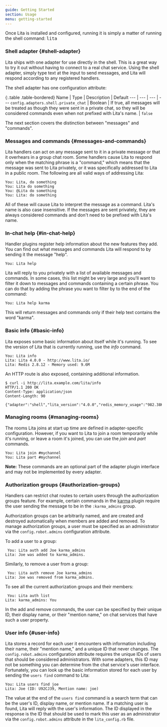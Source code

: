 ```yaml
---
guide: Getting Started
section: Usage
menu: getting-started
---
```


Once Lita is installed and configured, running it is simply a matter of running the shell command: <kbd>lita</kbd>

### Shell adapter {#shell-adapter}

Lita ships with one adapter for use directly in the shell. This is a great way to try it out without having to connect to a real chat service. Using the shell adapter, simply type text at the input to send messages, and Lita will respond according to any registered handlers.

The shell adapter has one configuration attribute:

{:.table .table-bordered}
Name | Type | Description | Default
--- | --- | --- | ---
`config.adapters.shell.private_chat` | Boolean | If true, all messages will be treated as though they were sent in a private chat, so they will be considered commands even when not prefixed with Lita's name. | `false`

The next section covers the distinction between "messages" and "commands".

### Messages and commands {#messages-and-commands}

Lita handlers can act on any message sent to it in a private message or that it overhears in a group chat room. Some handlers cause Lita to respond only when the matching phrase is a "command," which means that the message was sent to Lita privately, or it was specifically addressed to Lita in a public room. The following are all valid ways of addressing Lita:

~~~
You: Lita, do something
You: Lita do something
You: @Lita do something
You: Lita: do something
~~~

All of these will cause Lita to interpret the message as a command. Lita's name is also case insensitive. If the messages are sent privately, they are always considered commands and don't need to be prefixed with Lita's name.

### In-chat help {#in-chat-help}

Handler plugins register help information about the new features they add. You can find out what messages and commands Lita will respond to by sending it the message "help".

~~~
You: Lita help
~~~

Lita will reply to you privately with a list of available messages and commands. In some cases, this list might be very large and you'll want to filter it down to messages and commands containing a certain phrase. You can do that by adding the phrase you want to filter by to the end of the command:

~~~
You: Lita help karma
~~~

This will return messages and commands only if their help text contains the word "karma".

### Basic info {#basic-info}

Lita exposes some basic information about itself while it's running. To see the version of Lita that is currently running, use the *info* command.

~~~
You: Lita info
Lita: Lita 4.0.0 - http://www.lita.io/
Lita: Redis 2.8.12 - Memory used: 9.6M
~~~

An HTTP route is also exposed, containing additional information.

~~~
$ curl -i http://lita.example.com/lita/info
HTTP/1.1 200 OK
Content-Type: application/json
Content-Length: 90

{"adapter":"shell","lita_version":"4.0.0","redis_memory_usage":"982.38K","redis_version":"2.8.17","robot_mention_name":"Lita","robot_name":"Lita"}
~~~

### Managing rooms {#managing-rooms}

The rooms Lita joins at start up time are defined in adapter-specific configuration. However, if you want to Lita to join a room temporarily while it's running, or leave a room it's joined, you can use the *join* and *part* commands.

~~~
You: Lita join #mychannel
You: Lita part #mychannel
~~~

<div class="alert alert-info">
  <strong>Note:</strong>
  These commands are an optional part of the adapter plugin interface and may not be implemented by every adapter.
</div>

### Authorization groups {#authorization-groups}

Handlers can restrict chat routes to certain users through the authorization groups feature. For example, certain commands in the [karma](https://github.com/jimmycuadra/lita-karma) plugin require the user sending the message to be in the `:karma_admins` group.

Authorization groups can be arbitrarily named, and are created and destroyed automatically when members are added and removed. To manage authorization groups, a user must be specified as an administrator via the `config.robot.admins` configuration attribute.

To add a user to a group:

~~~
 You: Lita auth add Joe karma_admins
Lita: Joe was added to karma_admins.
~~~

Similarly, to remove a user from a group:

~~~
 You: Lita auth remove Joe karma_admins
Lita: Joe was removed from karma_admins.
~~~

To see all the current authorization groups and their members:

~~~
 You: Lita auth list
Lita: karma_admins: You
~~~

In the add and remove commands, the user can be specified by their unique ID, their display name, or their "mention name," on chat services that have such a user property.

### User info {#user-info}

Lita stores a record for each user it encounters with information including their name, their "mention name," and a unique ID that never changes. The `config.robot.admins` configuration attribute requires the unique IDs of users that should be considered administrators. With some adapters, this ID may not be something you can determine from the chat service's user interface. Fortunately, you can look up the basic information stored for each user by sending the `users find` command to Lita:

~~~
You: Lita users find joe
Lita: Joe (ID: U92CJ39, Mention name: joe)
~~~

The value at the end of the `users find` command is a search term that can be the user's ID, display name, or mention name. If a matching user is found, Lita will reply with the user's information. The ID displayed in the response is the ID that should be used to mark this user as an administrator via the `config.robot.admins` attribute in the `lita_config.rb` file.
